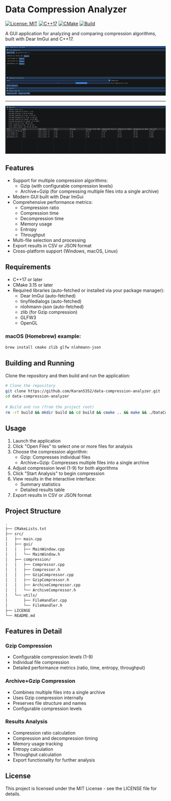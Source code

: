 # Data Compression Analyzer

[![License: MIT](https://img.shields.io/badge/License-MIT-blue.svg)](https://opensource.org/licenses/MIT)
[![C++17](https://img.shields.io/badge/C%2B%2B-17-blue)](https://isocpp.org/std/the-standard)
[![CMake](https://img.shields.io/badge/CMake-3.15%2B-blue)](https://cmake.org/)
[![Build](https://img.shields.io/badge/build-passing-brightgreen)](https://github.com/yourusername/data-compression-analyzer/actions)

A GUI application for analyzing and comparing compression algorithms, built with Dear ImGui and C++17.

<img src="screenshots/compression_options.png" width="800" alt="Compression Options" /><br>

<hr>

<img src="screenshots/results_tab.png" width="800" alt="Results Tab" />

## Features

- Support for multiple compression algorithms:
  - Gzip (with configurable compression levels)
  - Archive+Gzip (for compressing multiple files into a single archive)
- Modern GUI built with Dear ImGui
- Comprehensive performance metrics:
  - Compression ratio
  - Compression time
  - Decompression time
  - Memory usage
  - Entropy
  - Throughput
- Multi-file selection and processing
- Export results in CSV or JSON format
- Cross-platform support (Windows, macOS, Linux)

## Requirements

- C++17 or later
- CMake 3.15 or later
- Required libraries (auto-fetched or installed via your package manager):
  - Dear ImGui (auto-fetched)
  - tinyfiledialogs (auto-fetched)
  - nlohmann-json (auto-fetched)
  - zlib (for Gzip compression)
  - GLFW3
  - OpenGL

### macOS (Homebrew) example:
```bash
brew install cmake zlib glfw nlohmann-json
```

## Building and Running

Clone the repository and then build and run the application:

```bash
# Clone the repository
git clone https://github.com/Karan5352/data-compression-analyzer.git
cd data-compression-analyzer

# Build and run (from the project root)
rm -rf build && mkdir build && cd build && cmake .. && make && ./DataCompressionAnalyzer
```

## Usage

1. Launch the application
2. Click "Open Files" to select one or more files for analysis
3. Choose the compression algorithm:
   - Gzip: Compresses individual files
   - Archive+Gzip: Compresses multiple files into a single archive
4. Adjust compression level (1-9) for both algorithms
5. Click "Start Analysis" to begin compression
6. View results in the interactive interface:
   - Summary statistics
   - Detailed results table
7. Export results in CSV or JSON format


## Project Structure

```
.
├── CMakeLists.txt
├── src/
│   ├── main.cpp
│   ├── gui/
│   │   ├── MainWindow.cpp
│   │   └── MainWindow.h
│   ├── compression/
│   │   ├── Compressor.cpp
│   │   ├── Compressor.h
│   │   ├── GzipCompressor.cpp
│   │   ├── GzipCompressor.h
│   │   ├── ArchiveCompressor.cpp
│   │   └── ArchiveCompressor.h
│   └── utils/
│       ├── FileHandler.cpp
│       └── FileHandler.h
├── LICENSE
└── README.md
```

## Features in Detail

### Gzip Compression
- Configurable compression levels (1-9)
- Individual file compression
- Detailed performance metrics (ratio, time, entropy, throughput)

### Archive+Gzip Compression
- Combines multiple files into a single archive
- Uses Gzip compression internally
- Preserves file structure and names
- Configurable compression levels

### Results Analysis
- Compression ratio calculation
- Compression and decompression timing
- Memory usage tracking
- Entropy calculation
- Throughput calculation
- Export functionality for further analysis

## License

This project is licensed under the MIT License - see the LICENSE file for details.
